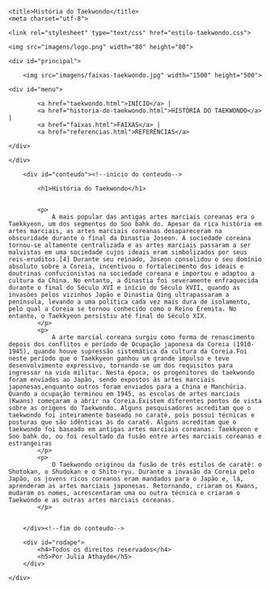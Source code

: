 <!DOCTYPE html>
<html>
<head>
	
	<title>História do Taekwondo</title>
	<meta charset="utf-8">

	<link rel="stylesheet" type="text/css" href="estilo-taekwondo.css">

	<img src="imagens/logo.png" width="80" height="80">

</head>
<body>


	<div id="principal">

		<img src="imagens/faixas-taekwondo.jpg" width="1500" height="500">

	<div id="menu">
			
			<a href="taekwondo.html">INÍCIO</a> |
			<a href="historia-do-taekwondo.html">HISTÓRIA DO TAEKWONDO</a> |
			<a href="faixas.html">FAIXAS</a> |
			<a href="referencias.html">REFERÊNCIAS</a> 
			
	</div>

	</div>

		<div id="conteudo"><!--inicio do conteudo-->

			<h1>História do Taekwondo</h1> 
			

			<p>
				A mais popular das antigas artes marciais coreanas era o Taekkyeon, um dos segmentos do Soo bahk do. Apesar da rica história em artes marciais, as artes marciais coreanas desapareceram na obscuridade durante o final da Dinastia Joseon. A sociedade coreana tornou-se altamente centralizada e as artes marciais passaram a ser malvistas em uma sociedade cujos ideais eram simbolizados por seus reis-eruditos.[4] Durante seu reinado, Joseon consolidou o seu domínio absoluto sobre a Coreia, incentivou o fortalecimento dos ideais e doutrinas confucionistas na sociedade coreana e importou e adaptou a cultura da China. No entanto, a dinastia foi severamente enfraquecida durante o final do Século XVI e início do Século XVII, quando as invasões pelos vizinhos Japão e Dinastia Qing ultrapassaram a península, levando a uma política cada vez mais dura de isolamento, pelo qual a Coreia se tornou conhecido como o Reino Eremita. No entanto, o Taekkyeon persistiu até final do Século XIX.
			</p>
			<p>
				A arte marcial coreana surgiu como forma de renascimento depois dos conflitos e período de Ocupação japonesa da Coreia (1910-1945), quando houve supressão sistemática da cultura da Coreia.Foi neste período que o Taekkyeon ganhou um grande impulso e teve desenvolvimento expressivo, tornando-se um dos requisitos para ingressar na vida militar. Nesta época, os progenitores do taekwondo foram enviados ao Japão, sendo expostos às artes marciais japonesas,enquanto outros foram enviados para a China e Manchúria. Quando a ocupação terminou em 1945, as escolas de artes marciais (Kwans) começaram a abrir na Coreia.Existem diferentes pontos de vista sobre as origens do Taekwondo. Alguns pesquisadores acreditam que o taekwondo foi inteiramente baseado no caratê, pois possui técnicas e posturas que são idênticas às do caratê. Alguns acreditam que o taekwondo foi baseado em antigas artes marciais coreanas: Taekkyeon e Soo bahk do, ou foi resultado da fusão entre artes marciais coreanas e estrangeiras
			</p>
			<p>
				O Taekwondo originou da fusão de três estilos de caratê: o Shotokan, o Shudokan e o Shito-ryu. Durante a invasão da Coreia pelo Japão, os jovens ricos coreanos eram mandados para o Japão e, lá, aprenderam as artes marciais japonesas. Retornando, criaram os Kwans, mudaram os nomes, acrescentaram uma ou outra técnica e criaram o Taekwondo e as outras artes marciais coreanas.
			</p>


		</div><!--fim do conteudo-->

		<div id="rodape">
			<h4>Todos os direitos reservados</h4>
			<h5>Por Julia Athayde</h5>
		</div>

	</div>

		
		

</body>
</html>
